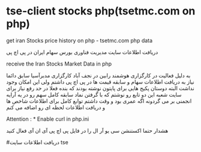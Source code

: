 # tse-client stocks php(tsetmc.com on php)

get iran Stocks price history on php - tsetmc.com php data

دریافت اطلاعات سایت مدیریت فناوری بورس سهام ایران در پی اچ پی

receive the Iran Stocks Market Data in php

به دلیل فعالیت در کارگزاری هوشمند رابین در نجف آباد کارگزاری مدبرآسیا سابق دائما نیاز به دریافت اطلاعات سهام و سابقه قیمت ها در پی اچ پی  داشتم 
ولی این امکان وجود نداشت البته دوستان پکیج هایی برای پایتون نوشته بودند  که بنده فعلا در حد رفع نیاز برای سایت شعبه این دو تابع رو نوشتم
که با گرفتن نماد سابقه کامل سهم رو در یه آرایه انجمنی بر می گردونه اگه عمری بود و وقت داشتم توابع کامل برای اطلاعات شاخص ها و دریافت اطلاعات لحظه ای رو 
اضافه می کنم

Attention : * Enable curl in php.ini


هشدار حتما اکستنشن سی یو آر ال را در فایل پی اچ پی آی ان آی فعال  کنید

#دریافت اطلاعات سایت tse
